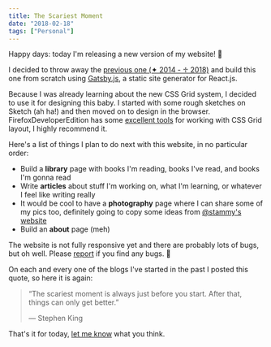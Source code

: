 ```yaml
---
title: The Scariest Moment
date: "2018-02-18"
tags: ["Personal"]
---
```


Happy days: today I'm releasing a new version of my website! 🎉

I decided to throw away the [previous one (✦ 2014 - ♱ 2018)](https://github.com/edmundojr/edmundojr-2014) and build this one from scratch using [Gatsby.js](https://www.gatsbyjs.org/), a static site generator for React.js.

Because I was already learning about the new CSS Grid system, I decided to use it for designing this baby. I started with some rough sketches on Sketch (ah ha!) and then moved on to design in the browser. FirefoxDeveloperEdition has some [excellent tools](https://mozilladevelopers.github.io/playground/css-grid) for working with CSS Grid layout, I highly recommend it.

Here's a list of things I plan to do next with this website, in no particular order:

- Build a **library** page with books I'm reading, books I've read, and books I'm gonna read
- Write **articles** about stuff I'm working on, what I'm learning, or whatever I feel like writing really
- It would be cool to have a **photography** page where I can share some of my pics too, definitely going to copy some ideas from [@stammy's website](https://paulstamatiou.com/photos/)
- Build an **about** page (meh)

The website is not fully responsive yet and there are probably lots of bugs, but oh well. Please [report](https://github.com/edmundojr/edmundojr.github.io/issues/new) if you find any bugs. 🐛

On each and every one of the blogs I've started in the past I posted this quote, so here it is again:

> “The scariest moment is always just before you start. After that, things can only get better.”
> <footer>— Stephen King</footer>

That's it for today, [let me know](https://twitter.com/edmundojr_) what you think.
